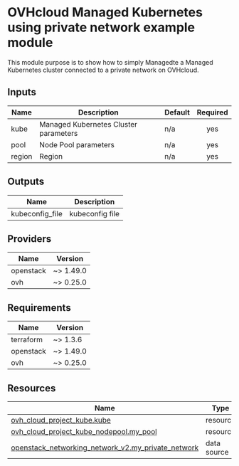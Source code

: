<!-- BEGIN_TF_DOCS -->

# OVHcloud Managed Kubernetes using private network example module

This module purpose is to show how to simply Managedte a Managed Kubernetes cluster connected to a private network on OVHcloud.

## Inputs

| Name | Description | Default | Required |
|------|-------------|---------|:--------:|
| kube | Managed Kubernetes Cluster parameters | n/a | yes |
| pool | Node Pool parameters | n/a | yes |
| region | Region | n/a | yes |

## Outputs

| Name | Description |
|------|-------------|
| kubeconfig\_file | kubeconfig file |

## Providers

| Name | Version |
|------|---------|
| openstack | ~> 1.49.0 |
| ovh | ~> 0.25.0 |

## Requirements

| Name | Version |
|------|---------|
| terraform | ~> 1.3.6 |
| openstack | ~> 1.49.0 |
| ovh | ~> 0.25.0 |

## Resources

| Name | Type |
|------|------|
| [ovh_cloud_project_kube.kube](https://registry.terraform.io/providers/ovh/ovh/latest/docs/resources/cloud_project_kube) | resource |
| [ovh_cloud_project_kube_nodepool.my_pool](https://registry.terraform.io/providers/ovh/ovh/latest/docs/resources/cloud_project_kube_nodepool) | resource |
| [openstack_networking_network_v2.my_private_network](https://registry.terraform.io/providers/terraform-provider-openstack/openstack/latest/docs/data-sources/networking_network_v2) | data source |
<!-- END_TF_DOCS -->